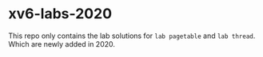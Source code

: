 # xv6-labs-2020
This repo only contains the lab solutions for `lab pagetable` and `lab thread`. Which are newly added in 2020.

